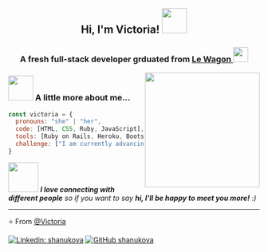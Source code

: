 <h2 align='center'> Hi, I'm Victoria! <img src="https://media.giphy.com/media/mGcNjsfWAjY5AEZNw6/giphy.gif" width="50"></h2>
<h3 align='center'>A fresh full-stack developer grduated from <a href="https://www.lewagon.com/">Le Wagon </a><img src="https://media.giphy.com/media/fYSnHlufseco8Fh93Z/giphy.gif" width="30"></h3>
<img align='right' src="https://media.giphy.com/media/ieyl9zmCjO4b4t6qoY/giphy.gif" width="230">

### <img src="https://media.giphy.com/media/VgCDAzcKvsR6OM0uWg/giphy.gif" width="50"> A little more about me...  

```javascript
const victoria = {
  pronouns: "she" | "her",
  code: [HTML, CSS, Ruby, JavaScript],
  tools: [Ruby on Rails, Heroku, Bootsrap, Figma, PostgreSQL, Sass],
  challenge: ["I am currently advancing JS"]
}
```

<img src="https://media.giphy.com/media/LnQjpWaON8nhr21vNW/giphy.gif" width="60"> <em><b>I love connecting with different people</b> so if you want to say <b>hi, I'll be happy to meet you more!</b> :)</em>

---

⭐️ From [@Victoria](https://github.com/shanukova)

[![Linkedin: shanukova](https://img.shields.io/badge/-shanukova-blue?style=flat-square&logo=Linkedin&logoColor=white&link=https://www.linkedin.com/in/shanukova/)](https://www.linkedin.com/in/shanukova/)
[![GitHub shanukova](https://img.shields.io/github/followers/shanukova?label=follow&style=social)](https://github.com/shanukova)
